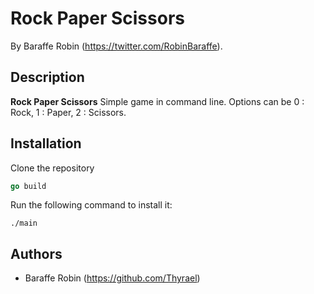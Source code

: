 # Rock Paper Scissors


By Baraffe Robin (https://twitter.com/RobinBaraffe).


## Description
**Rock Paper Scissors** 
Simple game in command line. Options can be 0 : Rock, 1 : Paper, 2 : Scissors.

## Installation

Clone the repository

```go
go build
```

Run the following command to install it:

```console
./main
```

## Authors

* Baraffe Robin (https://github.com/Thyrael)


